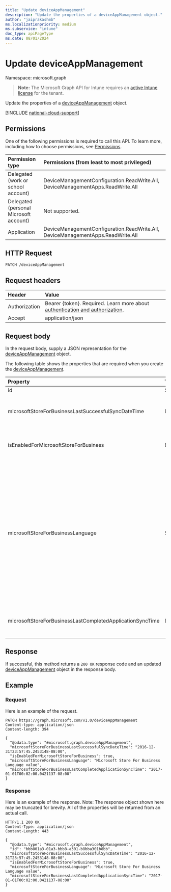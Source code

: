 ```yaml
---
title: "Update deviceAppManagement"
description: "Update the properties of a deviceAppManagement object."
author: "jaiprakashmb"
ms.localizationpriority: medium
ms.subservice: "intune"
doc_type: apiPageType
ms.date: 08/01/2024
---
```


# Update deviceAppManagement

Namespace: microsoft.graph

> **Note:** The Microsoft Graph API for Intune requires an [active Intune license](https://go.microsoft.com/fwlink/?linkid=839381) for the tenant.

Update the properties of a [deviceAppManagement](../resources/intune-onboarding-deviceappmanagement.md) object.

[!INCLUDE [national-cloud-support](../../includes/all-clouds.md)]

## Permissions
One of the following permissions is required to call this API. To learn more, including how to choose permissions, see [Permissions](/graph/permissions-reference).

|Permission type|Permissions (from least to most privileged)|
|:---|:---|
|Delegated (work or school account)|DeviceManagementConfiguration.ReadWrite.All, DeviceManagementApps.ReadWrite.All|
|Delegated (personal Microsoft account)|Not supported.|
|Application|DeviceManagementConfiguration.ReadWrite.All, DeviceManagementApps.ReadWrite.All|

## HTTP Request
<!-- {
  "blockType": "ignored"
}
-->
```http
PATCH /deviceAppManagement
```

## Request headers
|Header|Value|
|:---|:---|
|Authorization|Bearer {token}. Required. Learn more about [authentication and authorization](/graph/auth/auth-concepts).|
|Accept|application/json|

## Request body
In the request body, supply a JSON representation for the [deviceAppManagement](../resources/intune-onboarding-deviceappmanagement.md) object.

The following table shows the properties that are required when you create the [deviceAppManagement](../resources/intune-onboarding-deviceappmanagement.md).

|Property|Type|Description|
|:---|:---|:---|
|id|String||
|microsoftStoreForBusinessLastSuccessfulSyncDateTime|DateTimeOffset|The last time the apps from the Microsoft Store for Business were synced successfully for the account.|
|isEnabledForMicrosoftStoreForBusiness|Boolean|Whether the account is enabled for syncing applications from the Microsoft Store for Business.|
|microsoftStoreForBusinessLanguage|String|The locale information used to sync applications from the Microsoft Store for Business. Cultures that are specific to a country/region. The names of these cultures follow RFC 4646 (Windows Vista and later). The format is <languagecode2>-<country/regioncode2>, where <languagecode2> is a lowercase two-letter code derived from ISO 639-1 and <country/regioncode2> is an uppercase two-letter code derived from ISO 3166. For example, en-US for English (United States) is a specific culture.|
|microsoftStoreForBusinessLastCompletedApplicationSyncTime|DateTimeOffset|The last time an application sync from the Microsoft Store for Business was completed.|



## Response
If successful, this method returns a `200 OK` response code and an updated [deviceAppManagement](../resources/intune-onboarding-deviceappmanagement.md) object in the response body.

## Example

### Request
Here is an example of the request.
```http
PATCH https://graph.microsoft.com/v1.0/deviceAppManagement
Content-type: application/json
Content-length: 394

{
  "@odata.type": "#microsoft.graph.deviceAppManagement",
  "microsoftStoreForBusinessLastSuccessfulSyncDateTime": "2016-12-31T23:57:45.2453148-08:00",
  "isEnabledForMicrosoftStoreForBusiness": true,
  "microsoftStoreForBusinessLanguage": "Microsoft Store For Business Language value",
  "microsoftStoreForBusinessLastCompletedApplicationSyncTime": "2017-01-01T00:02:00.0421137-08:00"
}
```

### Response
Here is an example of the response. Note: The response object shown here may be truncated for brevity. All of the properties will be returned from an actual call.
```http
HTTP/1.1 200 OK
Content-Type: application/json
Content-Length: 443

{
  "@odata.type": "#microsoft.graph.deviceAppManagement",
  "id": "bbb801a3-01a3-bbb8-a301-b8bba301b8bb",
  "microsoftStoreForBusinessLastSuccessfulSyncDateTime": "2016-12-31T23:57:45.2453148-08:00",
  "isEnabledForMicrosoftStoreForBusiness": true,
  "microsoftStoreForBusinessLanguage": "Microsoft Store For Business Language value",
  "microsoftStoreForBusinessLastCompletedApplicationSyncTime": "2017-01-01T00:02:00.0421137-08:00"
}
```
